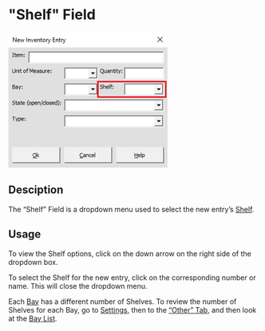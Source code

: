 # "Shelf" Field

![Alt text](/images/image35.png "Shelf Field")

## Desciption

The “Shelf” Field is a dropdown menu used to select the new entry’s [Shelf](11_shelf.md).

## Usage

To view the Shelf options, click on the down arrow on the right side of the dropdown box.

To select the Shelf for the new entry, click on the corresponding number or name. This will close the dropdown menu.

Each [Bay](10_bay.md) has a different number of Shelves. To review the number of Shelves for each Bay, go to [Settings](65_settings_window.md), then to the [“Other” Tab](74_other_tab.md), and then look at the [Bay List](94_bay_list.md).
